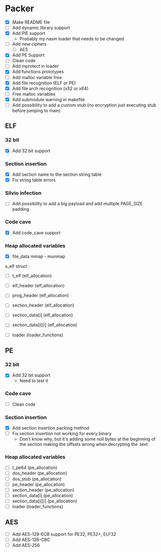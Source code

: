 
# Packer
- [x] Make README file
- [ ] Add dynamic library support
- [x] Add PIE support
    - Probably my nasm loader that needs to be changed
- [ ] Add new ciphers
    - [ ] AES
- [x] Add PE Support
- [ ] Clean code
- [ ] Add mprotect in loader
- [x] Add functions prototypes
- [ ] Add malloc variable free
- [x] Add file recognition (ELF or PE)
- [x] Add file arch recognition (x32 or x64) 
- [ ] Free malloc variables
- [x] Add submodule warning in makefile
- [ ] Add possibility to add a custom stub (no encryption just executing stub before jumping to main)

## ELF

### 32 bit
- [x] Add 32 bit support

### Section insertion
- [x] Add section name to the section string table
- [x] Fix string table errors

### Silvio infection
- [ ] Add possibility to add a big payload and add multiple PAGE_SIZE padding

### Code cave
- [x] Add code_cave support

### Heap allocated variables
- [x] file_data mmap - munmap

s_elf struct :

- [ ] t_elf (elf_allocation)
- [ ] elf_header (elf_allocation)
- [ ] prog_header (elf_allocation)
- [ ] section_header (elf_allocation)
- [ ] section_data\[i\]  (elf_allocation)
- [ ] section_data\[i\]\[i\] (elf_allocation)

- [ ] loader (loader_functions)

## PE

### 32 bit
- [x] Add 32 bit support
    - Need to test it

### Code cave
- [ ] Clean code

### Section insertion
- [x] Add section insertion packing method
- [ ] Fix section insertion not working for every binary
    - Don't know why, but it's adding some null bytes at the beginning of the section making the offsets wrong when decrypting the .text

### Heap allocated variables

- [ ] t_pe64 (pe_allocation)
- [ ] dos_header (pe_allocation)
- [ ] dos_stub (pe_allocation)
- [ ] pe_header (pe_allocation)
- [ ] section_header (pe_allocation)
- [ ] section_data\[i\] (pe_allocation)
- [ ] section_data\[i\]\[i\] (pe_allocation)
- [ ] loader (loader_functions)

## AES

- [ ] Add AES-128-ECB support for PE32, PE32+, ELF32
- [ ] Add AES-128-CBC
- [ ] Add AES-256